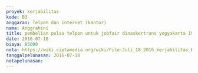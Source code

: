 ```yaml
---
proyek: kerjabilitas
kode: B3
anggaran: Telpon dan internet (kantor)
nama: Anggrahini
title: pembelian pulsa telpon untuk jobfair dinaskertrans yogyakarta 19-21 Juli 2016
date: 2016-07-18
biaya: 85000
nota: https://wiki.ciptamedia.org/wiki/File:Juli_18_2016_kerjabilitas_B3_pulsa_anggrahini.jpg
tanggalpelunasan: 2016-07-18
notapelunasan:
---
```

